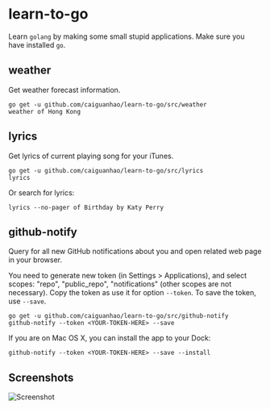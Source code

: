 learn-to-go
===========

Learn `golang` by making some small stupid applications.
Make sure you have installed `go`.

## weather

Get weather forecast information.

```
go get -u github.com/caiguanhao/learn-to-go/src/weather
weather of Hong Kong
```

## lyrics

Get lyrics of current playing song for your iTunes.

```
go get -u github.com/caiguanhao/learn-to-go/src/lyrics
lyrics
```

Or search for lyrics:

```
lyrics --no-pager of Birthday by Katy Perry
```

## github-notify

Query for all new GitHub notifications about you and open related web page
in your browser.

You need to generate new token (in Settings > Applications), and select scopes:
"repo", "public_repo", "notifications" (other scopes are not necessary).
Copy the token as use it for option `--token`. To save the token, use `--save`.

```
go get -u github.com/caiguanhao/learn-to-go/src/github-notify
github-notify --token <YOUR-TOKEN-HERE> --save
```

If you are on Mac OS X, you can install the app to your Dock:

```
github-notify --token <YOUR-TOKEN-HERE> --save --install
```

## Screenshots

![Screenshot](https://cloud.githubusercontent.com/assets/1284703/3951341/89923244-26d4-11e4-8a4b-2e2b23963410.png)
